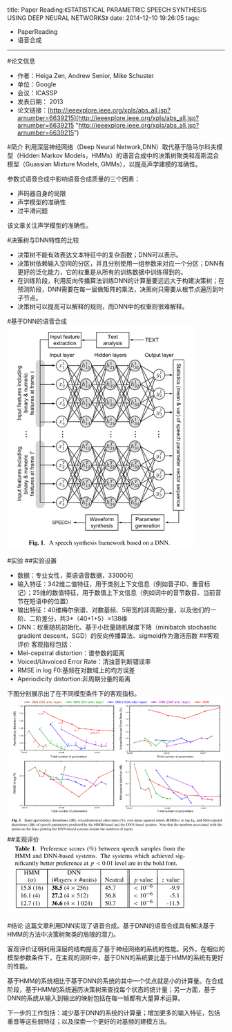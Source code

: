 title: Paper Reading:《STATISTICAL PARAMETRIC SPEECH SYNTHESIS USING DEEP NEURAL NETWORKS》
date: 2014-12-10 19:26:05
tags: 
- PaperReading
- 语音合成
---

#论文信息
- 作者：Heiga Zen, Andrew Senior, Mike Schuster
- 单位：Google
- 会议：ICASSP
- 发表日期： 2013
- 论文链接：[http://ieeexplore.ieee.org/xpls/abs_all.jsp?arnumber=6639215](http://ieeexplore.ieee.org/xpls/abs_all.jsp?arnumber=6639215 "http://ieeexplore.ieee.org/xpls/abs_all.jsp?arnumber=6639215")

#简介
利用深层神经网络（Deep Neural Network,DNN）取代基于隐马尔科夫模型（Hidden Markov Models，HMMs）的语音合成中的决策树聚类和高斯混合模型（Guassian Mixture Models, GMMs），以提高声学建模的准确性。
<!--more-->

参数式语音合成中影响语音合成质量的三个因素：

- 声码器自身的局限
- 声学模型的准确性
- 过平滑问题

该文章关注声学模型的准确性。

#决策树与DNN特性的比较
- 决策树不能有效表达文本特征中的复杂函数；DNN可以表示。
- 决策树依赖输入空间的分区，并且分别使用一组参数来对应一个分区；DNN有更好的泛化能力，它的权重是从所有的训练数据中训练得到的。
- 在训练阶段，利用反向传播算法训练DNN的计算量要远远大于构建决策树；在预测阶段，DNN需要在每一层做矩阵的乘法，决策树只需要从根节点遍历到叶子节点。
- 决策树可以提高可以解释的规则，而DNN中的权重则很难解释。

#基于DNN的语音合成
![基于DNN的语音合成系统框图](/paper_image/DNN_based_speech_synthesis.png)

#实验
##实验设置
- 数据：专业女性，英语语音数据，33000句
- 输入特征：342维二值特征，用于类别上下文信息（例如音子ID、重音标记）；25维的数值特征，用于数值上下文信息（例如词中的音节数目、当前音节在短语中的位置）
- 输出特征：40维梅尔倒谱、对数基频、5带宽的非周期分量，以及他们的一阶、二阶差分，共3*（40+1+5）=138维
- DNN：权重随机初始化、基于小批量随机梯度下降（minibatch stochastic gradient descent，SGD）的反向传播算法、sigmoid作为激活函数
##客观评价
客观指标包括：
- Mel-cepstral distortion：谱参数的距离
- Voiced/Unvoiced Error Rate：清浊音判断错误率
- RMSE in log F0:基频在对数域上的均方误差
- Aperiodicity distortion:非周期分量的距离

下图分别展示出了在不同模型条件下的客观指标。
![客观评价](/paper_image/object_evaluation.png)
##主观评价
![主观评价](/paper_image/subject_evaluation.png)

#结论
这篇文章利用DNN实现了语音合成。基于DNN的语音合成具有解决基于HMM的方法中决策树聚类的局限的潜力。

客观评价证明利用深层的结构提高了基于神经网络的系统的性能。另外，在相似的模型参数条件下，在主观的测听中，基于DNN的系统要比基于HMM的系统有更好的性能。

基于HMM的系统相比于基于DNN的系统的其中一个优点就是小的计算量。在合成阶段，基于HMM的系统遍历决策树来查找每个状态的统计量；另一方面，基于DNN的系统从输入到输出的映射包括在每一帧都有大量算术运算。

下一步的工作包括：减少基于DNN的系统的计算量；增加更多的输入特征，包括重音等这些弱特征；以及探索一个更好的对基频的建模方法。
